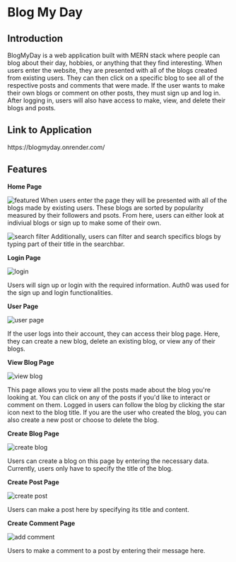 # Blog My Day


<h2>Introduction</h2>
BlogMyDay is a web application built with MERN stack where people can blog about their day, hobbies, or anything that they find interesting. When users enter the website, they are presented with all of the blogs created from existing users. They can then click on a specific blog to see all of the respective posts and comments that were made. If the user wants to make their own blogs or comment on other posts, they must sign up and log in. After logging in, users will also have access to make, view, and delete their blogs and posts.


<h2>Link to Application</h2>
https://blogmyday.onrender.com/


Features
----
__Home Page__ 

![featured](https://user-images.githubusercontent.com/27057402/216795792-60403b65-f515-4c19-b56d-45315acf2d02.PNG)
When users enter the page they will be presented with all of the blogs made by existing users. These blogs are sorted by popularity measured by their followers and psots. From here, users can either look at indiviual blogs or sign up to make some of their own.

![search filter](https://user-images.githubusercontent.com/27057402/216795824-362ea935-08be-47dd-afd7-bc969324b252.PNG)
Additionally, users can filter and search specifics blogs by typing part of their title in the searchbar.

__Login Page__ 

![login](https://user-images.githubusercontent.com/27057402/214251560-203ebc56-21de-42a0-ab88-505842b00187.PNG)

Users will sign up or login with the required information. Auth0 was used for the sign up and login functionalities.

__User Page__ 

![user page](https://user-images.githubusercontent.com/27057402/216795859-72b03e2b-f016-46b6-a620-318e1d9b5fb1.PNG)

If the user logs into their account, they can access their blog page. Here, they can create a new blog, delete an existing blog, or view any of their blogs.

__View Blog Page__ 

![view blog](https://user-images.githubusercontent.com/27057402/216795868-54c8d2f5-1569-4bd7-9b9e-5fb164a7392c.PNG)

This page allows you to view all the posts made about the blog you're looking at. You can click on any of the posts if you'd like to interact or comment on them. Logged in users can follow the blog by clicking the star icon next to the blog title. If you are the user who created the blog, you can also create a new post or choose to delete the blog.

__Create Blog Page__ 

![create blog](https://user-images.githubusercontent.com/27057402/214251532-ab538f74-41ef-4fde-a906-bf4919159e4f.PNG)

Users can create a blog on this page by entering the necessary data. Currently, users only have to specify the title of the blog.

__Create Post Page__ 

![create post](https://user-images.githubusercontent.com/27057402/214251507-8218eae2-afa9-4e79-becd-b21f835832d3.PNG)

Users can make a post here by specifying its title and content.

__Create Comment Page__ 

![add comment](https://user-images.githubusercontent.com/27057402/214251448-846fd082-0aaf-459c-86a2-a328113660d9.PNG)

Users to make a comment to a post by entering their message here.
